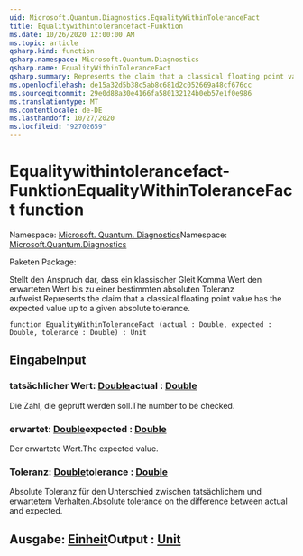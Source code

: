```yaml
---
uid: Microsoft.Quantum.Diagnostics.EqualityWithinToleranceFact
title: Equalitywithintolerancefact-Funktion
ms.date: 10/26/2020 12:00:00 AM
ms.topic: article
qsharp.kind: function
qsharp.namespace: Microsoft.Quantum.Diagnostics
qsharp.name: EqualityWithinToleranceFact
qsharp.summary: Represents the claim that a classical floating point value has the expected value up to a given absolute tolerance.
ms.openlocfilehash: de15a32d5b38c5ab8c681d2c052669a48cf676cc
ms.sourcegitcommit: 29e0d88a30e4166fa580132124b0eb57e1f0e986
ms.translationtype: MT
ms.contentlocale: de-DE
ms.lasthandoff: 10/27/2020
ms.locfileid: "92702659"
---
```

# <a name="equalitywithintolerancefact-function"></a><span data-ttu-id="76eb4-102">Equalitywithintolerancefact-Funktion</span><span class="sxs-lookup"><span data-stu-id="76eb4-102">EqualityWithinToleranceFact function</span></span>

<span data-ttu-id="76eb4-103">Namespace: [Microsoft. Quantum. Diagnostics](xref:Microsoft.Quantum.Diagnostics)</span><span class="sxs-lookup"><span data-stu-id="76eb4-103">Namespace: [Microsoft.Quantum.Diagnostics](xref:Microsoft.Quantum.Diagnostics)</span></span>

<span data-ttu-id="76eb4-104">Paketen [](https://nuget.org/packages/)</span><span class="sxs-lookup"><span data-stu-id="76eb4-104">Package: [](https://nuget.org/packages/)</span></span>


<span data-ttu-id="76eb4-105">Stellt den Anspruch dar, dass ein klassischer Gleit Komma Wert den erwarteten Wert bis zu einer bestimmten absoluten Toleranz aufweist.</span><span class="sxs-lookup"><span data-stu-id="76eb4-105">Represents the claim that a classical floating point value has the expected value up to a given absolute tolerance.</span></span>

```qsharp
function EqualityWithinToleranceFact (actual : Double, expected : Double, tolerance : Double) : Unit
```


## <a name="input"></a><span data-ttu-id="76eb4-106">Eingabe</span><span class="sxs-lookup"><span data-stu-id="76eb4-106">Input</span></span>

### <a name="actual--double"></a><span data-ttu-id="76eb4-107">tatsächlicher Wert: [Double](xref:microsoft.quantum.lang-ref.double)</span><span class="sxs-lookup"><span data-stu-id="76eb4-107">actual : [Double](xref:microsoft.quantum.lang-ref.double)</span></span>

<span data-ttu-id="76eb4-108">Die Zahl, die geprüft werden soll.</span><span class="sxs-lookup"><span data-stu-id="76eb4-108">The number to be checked.</span></span>


### <a name="expected--double"></a><span data-ttu-id="76eb4-109">erwartet: [Double](xref:microsoft.quantum.lang-ref.double)</span><span class="sxs-lookup"><span data-stu-id="76eb4-109">expected : [Double](xref:microsoft.quantum.lang-ref.double)</span></span>

<span data-ttu-id="76eb4-110">Der erwartete Wert.</span><span class="sxs-lookup"><span data-stu-id="76eb4-110">The expected value.</span></span>


### <a name="tolerance--double"></a><span data-ttu-id="76eb4-111">Toleranz: [Double](xref:microsoft.quantum.lang-ref.double)</span><span class="sxs-lookup"><span data-stu-id="76eb4-111">tolerance : [Double](xref:microsoft.quantum.lang-ref.double)</span></span>

<span data-ttu-id="76eb4-112">Absolute Toleranz für den Unterschied zwischen tatsächlichem und erwartetem Verhalten.</span><span class="sxs-lookup"><span data-stu-id="76eb4-112">Absolute tolerance on the difference between actual and expected.</span></span>



## <a name="output--unit"></a><span data-ttu-id="76eb4-113">Ausgabe: [Einheit](xref:microsoft.quantum.lang-ref.unit)</span><span class="sxs-lookup"><span data-stu-id="76eb4-113">Output : [Unit](xref:microsoft.quantum.lang-ref.unit)</span></span>

